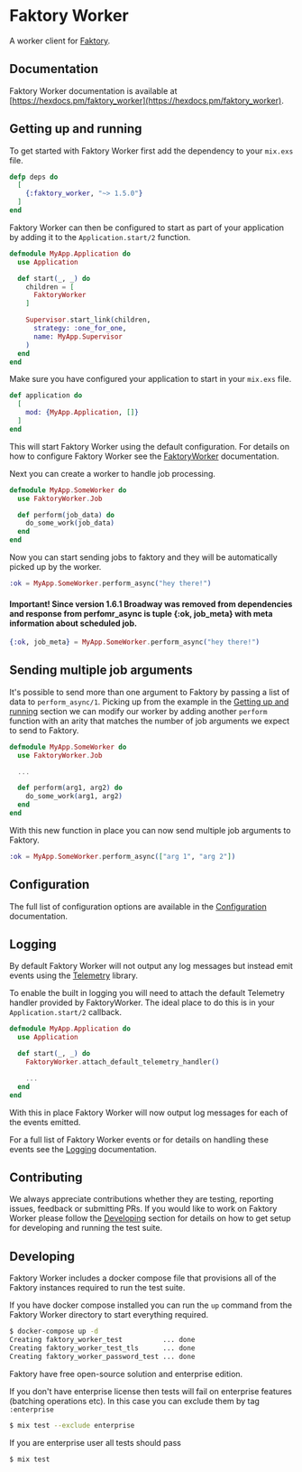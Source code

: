 # Faktory Worker

A worker client for [Faktory](https://github.com/contribsys/faktory).

## Documentation

Faktory Worker documentation is available at [https://hexdocs.pm/faktory_worker](https://hexdocs.pm/faktory_worker).

## Getting up and running

To get started with Faktory Worker first add the dependency to your `mix.exs` file.

```elixir
defp deps do
  [
    {:faktory_worker, "~> 1.5.0"}
  ]
end
```

Faktory Worker can then be configured to start as part of your application by adding it to the `Application.start/2` function.

```elixir
defmodule MyApp.Application do
  use Application

  def start(_, _) do
    children = [
      FaktoryWorker
    ]

    Supervisor.start_link(children,
      strategy: :one_for_one,
      name: MyApp.Supervisor
    )
  end
end
```

Make sure you have configured your application to start in your `mix.exs` file.

```elixir
def application do
  [
    mod: {MyApp.Application, []}
  ]
end
```

This will start Faktory Worker using the default configuration. For details on how to configure Faktory Worker
see the [FaktoryWorker](https://hexdocs.pm/faktory_worker/faktory-worker.html#content) documentation.

Next you can create a worker to handle job processing.

```elixir
defmodule MyApp.SomeWorker do
  use FaktoryWorker.Job

  def perform(job_data) do
    do_some_work(job_data)
  end
end
```

Now you can start sending jobs to faktory and they will be automatically picked up by the worker.

```elixir
:ok = MyApp.SomeWorker.perform_async("hey there!")
```
#### Important! Since version 1.6.1 Broadway was removed from dependencies and response from perfomr_async is tuple {:ok, job_meta} with meta information about scheduled job.
```elixir
{:ok, job_meta} = MyApp.SomeWorker.perform_async("hey there!")
```

## Sending multiple job arguments

It's possible to send more than one argument to Faktory by passing a list of data to `perform_async/1`. Picking up from the example in the [Getting up and running](#getting-up-and-running) section we can modify our worker by adding another `perform` function with an arity that matches the number of job arguments we expect to send to Faktory.

```elixir
defmodule MyApp.SomeWorker do
  use FaktoryWorker.Job

  ...

  def perform(arg1, arg2) do
    do_some_work(arg1, arg2)
  end
end
```

With this new function in place you can now send multiple job arguments to Faktory.

```elixir
:ok = MyApp.SomeWorker.perform_async(["arg 1", "arg 2"])
```

## Configuration

The full list of configuration options are available in the [Configuration](https://hexdocs.pm/faktory_worker/configuration.html#content) documentation.

## Logging

By default Faktory Worker will not output any log messages but instead emit events using the [Telemetry](https://github.com/beam-telemetry/telemetry) library.

To enable the built in logging you will need to attach the default Telemetry handler provided by FaktoryWorker. The ideal place to do this is in your `Application.start/2` callback.

```elixir
defmodule MyApp.Application do
  use Application

  def start(_, _) do
    FaktoryWorker.attach_default_telemetry_handler()

    ...
  end
end
```

With this in place Faktory Worker will now output log messages for each of the events emitted.

For a full list of Faktory Worker events or for details on handling these events see the [Logging](https://hexdocs.pm/faktory_worker/logging.html#content) documentation.

## Contributing

We always appreciate contributions whether they are testing, reporting issues, feedback or submitting PRs. If you would like to work on Faktory Worker please follow the [Developing](#developing) section for details on how to get setup for developing and running the test suite.

## Developing

Faktory Worker includes a docker compose file that provisions all of the Faktory instances required to run the test suite.

If you have docker compose installed you can run the `up` command from the Faktory Worker directory to start everything required.

```sh
$ docker-compose up -d
Creating faktory_worker_test          ... done
Creating faktory_worker_test_tls      ... done
Creating faktory_worker_password_test ... done
```


Faktory have free open-source solution and enterprise edition. 

If you don't have enterprise license then tests will fail on enterprise features (batching operations etc). In this case you can exclude them by tag `:enterprise`
```sh
$ mix test --exclude enterprise 
```

If you are enterprise user all tests should pass
```sh
$ mix test
```